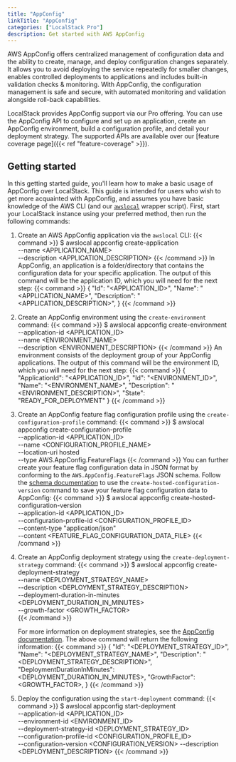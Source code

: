 ```yaml
---
title: "AppConfig"
linkTitle: "AppConfig"
categories: ["LocalStack Pro"]
description: Get started with AWS AppConfig
---
```


AWS AppConfig offers centralized management of configuration data and the ability to create, manage, and deploy configuration changes separately. It allows you to avoid deploying the service repeatedly for smaller changes, enables controlled deployments to applications and includes built-in validation checks & monitoring. With AppConfig, the configuration management is safe and secure, with automated monitoring and validation alongside roll-back capabilities. 

LocalStack provides AppConfig support via our Pro offering. You can use the AppConfig API to configure and set up an application, create an AppConfig environment, build a configuration profile, and detail your deployment strategy. The supported APIs are available over our [feature coverage page]({{< ref "feature-coverage" >}}).

## Getting started

In this getting started guide, you'll learn how to make a basic usage of AppConfig over LocalStack. This guide is intended for users who wish to get more acquainted with AppConfig, and assumes you have basic knowledge of the AWS CLI (and our [`awslocal`](https://github.com/localstack/awscli-local) wrapper script). First, start your LocalStack instance using your preferred method, then run the following commands:

1. Create an AWS AppConfig application via the `awslocal` CLI:
   {{< command >}}
   $ awslocal appconfig create-application \
        --name <APPLICATION_NAME> \
        --description <APPLICATION_DESCRIPTION>
   {{< /command >}}
   In AppConfig, an application is a folder/directory that contains the configuration data for your specific application. The output of this command will be the application ID, which you will need for the next step:
   {{< command >}}
   {
        "Id": "<APPLICATION_ID>",
        "Name": "<APPLICATION_NAME>",
        "Description": "<APPLICATION_DESCRIPTION>",
   }
   {{< /command >}}

2. Create an AppConfig environment using the `create-environment` command:
   {{< command >}}
   $ awslocal appconfig create-environment \
        --application-id <APPLICATION_ID> \
        --name <ENVIRONMENT_NAME> \
        --description <ENVIRONMENT_DESCRIPTION>
   {{< /command >}}
   An environment consists of the deployment group of your AppConfig applications. The output of this command will be the environment ID, which you will need for the next step:
   {{< command >}}
   {
        "ApplicationId": "<APPLICATION_ID>",
        "Id": "<ENVIRONMENT_ID>",
        "Name": "<ENVIRONMENT_NAME>",
        "Description": "<ENVIRONMENT_DESCRIPTION>",
        "State": "READY_FOR_DEPLOYMENT"
   }
   {{< /command >}}

3. Create an AppConfig feature flag configuration profile using the `create-configuration-profile` command:
   {{< command >}}
   $ awslocal appconfig create-configuration-profile \
        --application-id <APPLICATION_ID> \
        --name <CONFIGURATION_PROFILE_NAME> \
        --location-uri hosted \
        --type AWS.AppConfig.FeatureFlags
   {{< /command >}}
   You can further create your feature flag configuration data in JSON format by conforming to the `AWS.AppConfig.FeatureFlags` JSON schema. Follow the [schema documentation](https://docs.aws.amazon.com/appconfig/latest/userguide/appconfig-creating-configuration-and-profile.html#appconfig-type-reference-feature-flags) to use the `create-hosted-configuration-version` command to save your feature flag configuration data to AppConfig:
   {{< command >}}
   $ awslocal appconfig create-hosted-configuration-version \
        --application-id <APPLICATION_ID> \
        --configuration-profile-id <CONFIGURATION_PROFILE_ID> \
        --content-type "application/json" \
        --content <FEATURE_FLAG_CONFIGURATION_DATA_FILE>
   {{< /command >}}

4. Create an AppConfig deployment strategy using the `create-deployment-strategy` command:
   {{< command >}}
   $ awslocal appconfig create-deployment-strategy \
        --name <DEPLOYMENT_STRATEGY_NAME> \
        --description <DEPLOYMENT_STRATEGY_DESCRIPTION> \
        --deployment-duration-in-minutes <DEPLOYMENT_DURATION_IN_MINUTES> \
        --growth-factor <GROWTH_FACTOR> \
   {{< /command >}}

   For more information on deployment strategies, see the [AppConfig documentation](https://docs.aws.amazon.com/appconfig/latest/userguide/appconfig-creating-deployment-strategy.html). The above command will return the following information:
   {{< command >}}
   {
        "Id": "<DEPLOYMENT_STRATEGY_ID>",
        "Name": "<DEPLOYMENT_STRATEGY_NAME>",
        "Description": "<DEPLOYMENT_STRATEGY_DESCRIPTION>",
        "DeploymentDurationInMinutes": <DEPLOYMENT_DURATION_IN_MINUTES>,
        "GrowthFactor": <GROWTH_FACTOR>,
   }
   {{< /command >}}

5. Deploy the configuration using the `start-deployment` command:
   {{< command >}}
   $ awslocal appconfig start-deployment \
        --application-id <APPLICATION_ID> \
        --environment-id <ENVIRONMENT_ID> \
        --deployment-strategy-id <DEPLOYMENT_STRATEGY_ID> \
        --configuration-profile-id <CONFIGURATION_PROFILE_ID> \
        --configuration-version <CONFIGURATION_VERSION>
        --description <DEPLOYMENT_DESCRIPTION>
   {{< /command >}}
